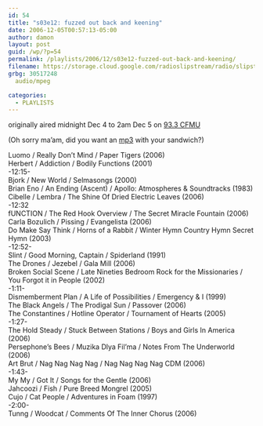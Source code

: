 ```yaml
---
id: 54
title: "s03e12: fuzzed out back and keening"
date: 2006-12-05T00:57:13-05:00
author: damon
layout: post
guid: /wp/?p=54
permalink: /playlists/2006/12/s03e12-fuzzed-out-back-and-keening/
filename: https://storage.cloud.google.com/radioslipstream/radio/slipstream-s3e12.mp3
grbg: 30517248
  audio/mpeg

categories:
  - PLAYLISTS
---
```


originally aired midnight Dec 4 to 2am Dec 5 on [93.3 CFMU](http://cfmu.mcmaster.ca)

(Oh sorry ma’am, did you want an [mp3](https://storage.cloud.google.com/radioslipstream/radio/slipstream-s3e12.mp3) with your sandwich?)

Luomo / Really Don’t Mind / Paper Tigers (2006)  
Herbert / Addiction / Bodily Functions (2001)  
-12:15-  
Bjork / New World / Selmasongs (2000)  
Brian Eno / An Ending (Ascent) / Apollo: Atmospheres & Soundtracks (1983)  
Cibelle / Lembra / The Shine Of Dried Electric Leaves (2006)  
-12:32  
fUNCTION / The Red Hook Overview / The Secret Miracle Fountain (2006)  
Carla Bozulich / Pissing / Evangelista (2006)  
Do Make Say Think / Horns of a Rabbit / Winter Hymn Country Hymn Secret Hymn (2003)  
-12:52-  
Slint / Good Morning, Captain / Spiderland (1991)  
The Drones / Jezebel / Gala Mill (2006)  
Broken Social Scene / Late Nineties Bedroom Rock for the Missionaries / You Forgot it in People (2002)  
-1:11-  
Dismemberment Plan / A Life of Possibilities / Emergency & I (1999)  
The Black Angels / The Prodigal Sun / Passover (2006)  
The Constantines / Hotline Operator / Tournament of Hearts (2005)  
-1:27-  
The Hold Steady / Stuck Between Stations / Boys and Girls In America (2006)  
Persephone’s Bees / Muzika Dlya Fil’ma / Notes From The Underworld (2006)  
Art Brut / Nag Nag Nag Nag / Nag Nag Nag Nag CDM (2006)  
-1:43-  
My My / Got It / Songs for the Gentle (2006)  
Jahcoozi / Fish / Pure Breed Mongrel (2005)  
Cujo / Cat People / Adventures in Foam (1997)  
-2:00-  
Tunng / Woodcat / Comments Of The Inner Chorus (2006)
